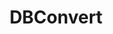 ---
blog: https://medium.com/dbconvert
facebook: https://facebook.com/DBConvert
git: https://github.com/slotix
googleplus: http://plus.google.com/+Convertdb
logohandle: dbconvert
sort: dbconvert
title: DBConvert
twitter: https://x.com/dbconvert
website: https://dbconvert.com/
---